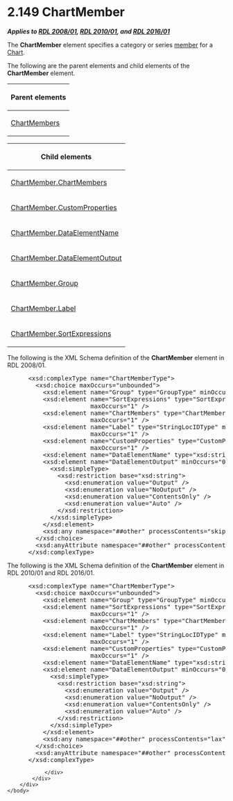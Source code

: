 <html dir="LTR" xmlns:mshelp="http://msdn.microsoft.com/mshelp" xmlns:ddue="http://ddue.schemas.microsoft.com/authoring/2003/5" xmlns:xlink="http://www.w3.org/1999/xlink" xmlns:tool="http://www.microsoft.com/tooltip">
    <head>
        <meta http-equiv="Content-Type" content="text/html; CHARSET=utf-8"></meta>
        <meta name="save" content="history"></meta>
        <title>2.149 ChartMember</title>
        <xml>
            <mshelp:toctitle title="2.149 ChartMember"></mshelp:toctitle>
            <mshelp:rltitle title="[MS-RDL]: ChartMember"></mshelp:rltitle>
            <mshelp:keyword index="A" term="cf9582d0-a552-465d-9268-f97d5d7050e0"></mshelp:keyword>
            <mshelp:attr name="DCSext.ContentType" value="open specification"></mshelp:attr>
            <mshelp:attr name="AssetID" value="cf9582d0-a552-465d-9268-f97d5d7050e0"></mshelp:attr>
            <mshelp:attr name="TopicType" value="kbRef"></mshelp:attr>
            <mshelp:attr name="DCSext.Title" value="[MS-RDL]: ChartMember" />
        </xml>
    </head>
    <body>
        <div id="header">
            <h1 class="heading">2.149 ChartMember</h1>
        </div>
        <div id="mainSection">
            <div id="mainBody">
                <div id="allHistory" class="saveHistory"></div>
                <div id="sectionSection0" class="section" name="collapseableSection">
                    

<p><b><i>Applies to </i></b><a href="1e855f94-4617-47e4-b89e-0856c6cb420f.htm"><b><i>RDL 2008/01</i></b></a><b><i>,
</i></b><a href="3428e690-a348-4ec7-8a6a-8efb42d2cdee.htm"><b><i>RDL 2010/01</i></b></a><b><i>,
and </i></b><a href="52ce3983-2bfc-4e72-9359-42aaf5fe4509.htm"><b><i>RDL 2016/01</i></b></a></p>

<p>The <b>ChartMember</b> element specifies a category or
series <a href="b2482b3f-74ab-4ca8-a9e5-c07955011743.htm#gt_5d78ca78-a9b1-4791-8126-bf9494304b11">member</a> for a <a href="b0ab5524-7eb2-47a7-a4d3-230f5c8c5526.htm">Chart</a>.</p>

<p>The following are the parent elements and child elements of
the <b>ChartMember</b> element.</p>

<table>
 <thead>
  <tr>
   <th>
   <p>Parent elements</p>
   </th>
  </tr>
 </thead>
 <tr>
  <td>
  <p><a href="4df60f6b-e8a8-43e2-a631-265b6beccf71.htm">ChartMembers</a></p>
  </td>
 </tr>
</table>

<p> </p>

<table>
 <thead>
  <tr>
   <th>
   <p>Child elements</p>
   </th>
  </tr>
 </thead>
 <tr>
  <td>
  <p><a href="83d499c5-3993-456d-b9f9-357d6ad9b5e6.htm">ChartMember.ChartMembers</a></p>
  </td>
 </tr>
 <tr>
  <td>
  <p><a href="ac693704-e35f-421e-823a-288df8e05dd9.htm">ChartMember.CustomProperties</a></p>
  </td>
 </tr>
 <tr>
  <td>
  <p><a href="747763e3-13a9-4a62-85a7-ab48986b1e73.htm">ChartMember.DataElementName</a></p>
  </td>
 </tr>
 <tr>
  <td>
  <p><a href="92716e2f-68c2-4f40-a651-bac30e994e11.htm">ChartMember.DataElementOutput</a></p>
  </td>
 </tr>
 <tr>
  <td>
  <p><a href="5dc2de5a-6131-4a72-88f1-675fe28eee25.htm">ChartMember.Group</a></p>
  </td>
 </tr>
 <tr>
  <td>
  <p><a href="70b3626d-de6b-4c64-9a10-e51d6180561a.htm">ChartMember.Label</a></p>
  </td>
 </tr>
 <tr>
  <td>
  <p><a href="d8963872-4d4d-4948-ab0f-d2829619bf55.htm">ChartMember.SortExpressions</a></p>
  </td>
 </tr>
</table>

<p>The following is the XML Schema definition of the <b>ChartMember</b>
element in RDL 2008/01.</p>

<dl>
<dd>
<div><pre> &lt;xsd:complexType name=&quot;ChartMemberType&quot;&gt;
   &lt;xsd:choice maxOccurs=&quot;unbounded&quot;&gt;
     &lt;xsd:element name=&quot;Group&quot; type=&quot;GroupType&quot; minOccurs=&quot;0&quot; maxOccurs=&quot;1&quot; /&gt;
     &lt;xsd:element name=&quot;SortExpressions&quot; type=&quot;SortExpressionsType&quot; minOccurs=&quot;0&quot; 
                  maxOccurs=&quot;1&quot; /&gt;
     &lt;xsd:element name=&quot;ChartMembers&quot; type=&quot;ChartMembersType&quot; minOccurs=&quot;0&quot; 
                  maxOccurs=&quot;1&quot; /&gt;
     &lt;xsd:element name=&quot;Label&quot; type=&quot;StringLocIDType&quot; minOccurs=&quot;1&quot; 
                  maxOccurs=&quot;1&quot; /&gt;
     &lt;xsd:element name=&quot;CustomProperties&quot; type=&quot;CustomPropertiesType&quot; minOccurs=&quot;0&quot; 
                  maxOccurs=&quot;1&quot; /&gt;
     &lt;xsd:element name=&quot;DataElementName&quot; type=&quot;xsd:string&quot; minOccurs=&quot;0&quot; /&gt;
     &lt;xsd:element name=&quot;DataElementOutput&quot; minOccurs=&quot;0&quot; maxOccurs=&quot;1&quot;&gt;
       &lt;xsd:simpleType&gt;
         &lt;xsd:restriction base=&quot;xsd:string&quot;&gt;
           &lt;xsd:enumeration value=&quot;Output&quot; /&gt;
           &lt;xsd:enumeration value=&quot;NoOutput&quot; /&gt;
           &lt;xsd:enumeration value=&quot;ContentsOnly&quot; /&gt;
           &lt;xsd:enumeration value=&quot;Auto&quot; /&gt;
         &lt;/xsd:restriction&gt;
       &lt;/xsd:simpleType&gt;
     &lt;/xsd:element&gt;
     &lt;xsd:any namespace=&quot;##other&quot; processContents=&quot;skip&quot; /&gt;
   &lt;/xsd:choice&gt;
   &lt;xsd:anyAttribute namespace=&quot;##other&quot; processContents=&quot;skip&quot; /&gt;
 &lt;/xsd:complexType&gt;
</pre></div>
</dd></dl>

<p>The following is the XML Schema definition of the <b>ChartMember</b>
element in RDL 2010/01 and RDL 2016/01<span><span>.</span></span></p>

<dl>
<dd>
<div><pre> &lt;xsd:complexType name=&quot;ChartMemberType&quot;&gt;
   &lt;xsd:choice maxOccurs=&quot;unbounded&quot;&gt;
     &lt;xsd:element name=&quot;Group&quot; type=&quot;GroupType&quot; minOccurs=&quot;0&quot; maxOccurs=&quot;1&quot; /&gt;
     &lt;xsd:element name=&quot;SortExpressions&quot; type=&quot;SortExpressionsType&quot; minOccurs=&quot;0&quot; 
                  maxOccurs=&quot;1&quot; /&gt;
     &lt;xsd:element name=&quot;ChartMembers&quot; type=&quot;ChartMembersType&quot; minOccurs=&quot;0&quot; 
                  maxOccurs=&quot;1&quot; /&gt;
     &lt;xsd:element name=&quot;Label&quot; type=&quot;StringLocIDType&quot; minOccurs=&quot;1&quot; 
                  maxOccurs=&quot;1&quot; /&gt;
     &lt;xsd:element name=&quot;CustomProperties&quot; type=&quot;CustomPropertiesType&quot; minOccurs=&quot;0&quot; 
                  maxOccurs=&quot;1&quot; /&gt;
     &lt;xsd:element name=&quot;DataElementName&quot; type=&quot;xsd:string&quot; minOccurs=&quot;0&quot; /&gt;
     &lt;xsd:element name=&quot;DataElementOutput&quot; minOccurs=&quot;0&quot; maxOccurs=&quot;1&quot;&gt;
       &lt;xsd:simpleType&gt;
         &lt;xsd:restriction base=&quot;xsd:string&quot;&gt;
           &lt;xsd:enumeration value=&quot;Output&quot; /&gt;
           &lt;xsd:enumeration value=&quot;NoOutput&quot; /&gt;
           &lt;xsd:enumeration value=&quot;ContentsOnly&quot; /&gt;
           &lt;xsd:enumeration value=&quot;Auto&quot; /&gt;
         &lt;/xsd:restriction&gt;
       &lt;/xsd:simpleType&gt;
     &lt;/xsd:element&gt;
     &lt;xsd:any namespace=&quot;##other&quot; processContents=&quot;lax&quot; /&gt;
   &lt;/xsd:choice&gt;
   &lt;xsd:anyAttribute namespace=&quot;##other&quot; processContents=&quot;lax&quot; /&gt;
 &lt;/xsd:complexType&gt;
</pre></div>
</dd></dl>


                </div>
            </div>
        </div>
    </body>
</html>